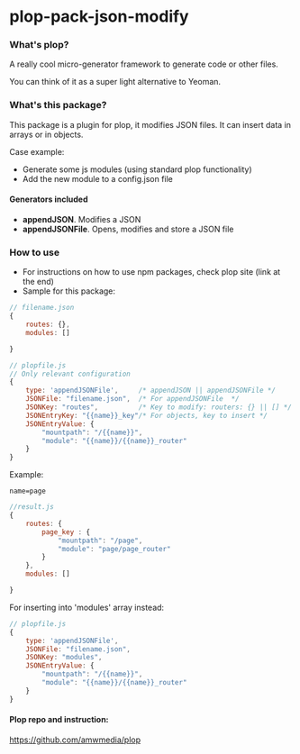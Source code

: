 # plop-pack-json-modify

### What's plop?
A really cool micro-generator framework to generate code or other files.

You can think of it as a super light alternative to Yeoman.

### What's this package?
This package is a plugin for plop, it modifies JSON files.
It can insert data in arrays or in objects.

Case example:
- Generate some js modules (using standard plop functionality)
- Add the new module to a config.json file

#### Generators included
- **appendJSON**. Modifies a JSON
- **appendJSONFile**. Opens, modifies and store a JSON file


### How to use
- For instructions on how to use npm packages, check plop site (link at the end)
- Sample for this package:

```js
// filename.json  
{
    routes: {},
    modules: []

}
```

```.js
// plopfile.js
// Only relevant configuration
{
    type: 'appendJSONFile',     /* appendJSON || appendJSONFile */
    JSONFile: "filename.json",  /* For appendJSONFile  */
    JSONKey: "routes",          /* Key to modify: routers: {} || [] */
    JSONEntryKey: "{{name}}_key"/* For objects, key to insert */
    JSONEntryValue: {
        "mountpath": "/{{name}}",
        "module": "{{name}}/{{name}}_router"
    }
}
```
Example:

    name=page

```js
//result.js
{
    routes: {
        page_key : {
            "mountpath": "/page",
            "module": "page/page_router"
        }
    },
    modules: []

}

```

For inserting into 'modules' array instead:
```js
// plopfile.js
{
    type: 'appendJSONFile',
    JSONFile: "filename.json",
    JSONKey: "modules",      
    JSONEntryValue: {
        "mountpath": "/{{name}}",
        "module": "{{name}}/{{name}}_router"
    }
}
```


#### Plop repo and instruction:
  https://github.com/amwmedia/plop
